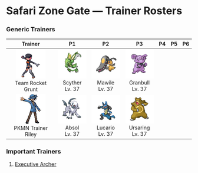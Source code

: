 # Safari Zone Gate — Trainer Rosters

### Generic Trainers

| Trainer | P1 | P2 | P3 | P4 | P5 | P6 |
|:-------:|:--:|:--:|:--:|:--:|:--:|:--:|
| ![Team Rocket Grunt](../../assets/trainers/rocket_grunt.png "Team Rocket Grunt")<br>Team Rocket Grunt | ![Scyther](../../assets/sprites/scyther/front.gif "Scyther")<br>Scyther<br>Lv. 37 | ![Mawile](../../assets/sprites/mawile/front.gif "Mawile")<br>Mawile<br>Lv. 37 | ![Granbull](../../assets/sprites/granbull/front.gif "Granbull")<br>Granbull<br>Lv. 37 |
| ![PKMN Trainer Riley](../../assets/important_trainers/riley.png "PKMN Trainer Riley")<br>PKMN Trainer Riley | ![Absol](../../assets/sprites/absol/front.gif "Absol")<br>Absol<br>Lv. 37 | ![Lucario](../../assets/sprites/lucario/front.gif "Lucario")<br>Lucario<br>Lv. 37 | ![Ursaring](../../assets/sprites/ursaring/front.gif "Ursaring")<br>Ursaring<br>Lv. 37 |


### Important Trainers

1. [Executive Archer](important_trainers.md#executive-archer)
